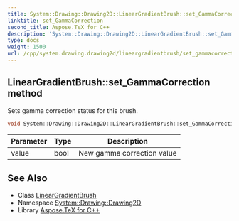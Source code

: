 ```yaml
---
title: System::Drawing::Drawing2D::LinearGradientBrush::set_GammaCorrection method
linktitle: set_GammaCorrection
second_title: Aspose.TeX for C++
description: 'System::Drawing::Drawing2D::LinearGradientBrush::set_GammaCorrection method. Sets gamma correction status for this brush in C++.'
type: docs
weight: 1500
url: /cpp/system.drawing.drawing2d/lineargradientbrush/set_gammacorrection/
---
```

## LinearGradientBrush::set_GammaCorrection method


Sets gamma correction status for this brush.

```cpp
void System::Drawing::Drawing2D::LinearGradientBrush::set_GammaCorrection(bool value)
```


| Parameter | Type | Description |
| --- | --- | --- |
| value | bool | New gamma correction value |

## See Also

* Class [LinearGradientBrush](../)
* Namespace [System::Drawing::Drawing2D](../../)
* Library [Aspose.TeX for C++](../../../)
